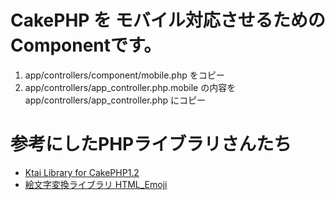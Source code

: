 CakePHP を モバイル対応させるためのComponentです。
======================================================

1. app/controllers/component/mobile.php をコピー
2. app/controllers/app_controller.php.mobile の内容を app/controllers/app_controller.php にコピー


参考にしたPHPライブラリさんたち
======================================================

* [Ktai Library for CakePHP1.2](http://blog.ecworks.jp/ktai)
* [絵文字変換ライブラリ HTML_Emoji](http://www.revulo.com/PHP/library/HTML_Emoji.html)